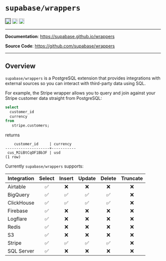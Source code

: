 # `supabase/wrappers`

<p>
<a href=""><img src="https://img.shields.io/badge/postgresql-14+-blue.svg" alt="PostgreSQL version" height="18"></a>
<a href="https://github.com/supabase/wrappers/blob/master/LICENSE"><img src="https://img.shields.io/pypi/l/markdown-subtemplate.svg" alt="License" height="18"></a>
<a href="https://github.com/supabase/wrappers/actions"><img src="https://github.com/supabase/wrappers/actions/workflows/test_wrappers.yml/badge.svg" alt="Tests" height="18"></a>

</p>

---

**Documentation**: <a href="https://supabase.github.io/wrappers" target="_blank">https://supabase.github.io/wrappers</a>

**Source Code**: <a href="https://github.com/supabase/wrappers" target="_blank">https://github.com/supabase/wrappers</a>

---

## Overview

`supabase/wrappers` is a PostgreSQL extension that provides integrations with external sources so you can interact with third-party data using SQL.

For example, the Stripe wrapper allows you to query and join against your Stripe customer data straight from PostgreSQL:

```sql
select
  customer_id
  currency
from
   stripe.customers;
```

returns

```
    customer_id     | currency
--------------------+-----------
 cus_MJiBtCqOF1Bb3F | usd
(1 row)
```

Currently `supabase/wrappers` supports:

| Integration | Select | Insert | Update | Delete | Truncate |
| ----------- | :----: | :----: | :----: | :----: | :------: |
| Airtable    |   ✅   |   ❌   |   ❌   |   ❌   |    ❌    |
| BigQuery    |   ✅   |   ✅   |   ✅   |   ✅   |    ❌    |
| ClickHouse  |   ✅   |   ✅   |   ✅   |   ✅   |    ❌    |
| Firebase    |   ✅   |   ❌   |   ❌   |   ❌   |    ❌    |
| Logflare    |   ✅   |   ❌   |   ❌   |   ❌   |    ❌    |
| Redis       |   ✅   |   ❌   |   ❌   |   ❌   |    ❌    |
| S3          |   ✅   |   ❌   |   ❌   |   ❌   |    ❌    |
| Stripe      |   ✅   |   ✅   |   ✅   |   ✅   |    ❌    |
| SQL Server  |   ✅   |   ❌   |   ❌   |   ❌   |    ❌    |
